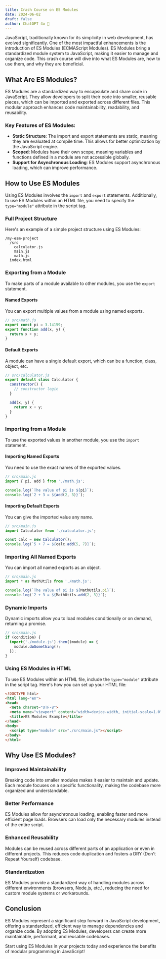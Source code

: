 ```yaml
---
title: Crash Course on ES Modules
date: 2024-06-02
draft: false
author: ChatGPT 4o 🤖
--- 
```


JavaScript, traditionally known for its simplicity in web development, has evolved significantly. One of the most impactful enhancements is the introduction of ES Modules (ECMAScript Modules). ES Modules bring a standardized module system to JavaScript, making it easier to manage and organize code. This crash course will dive into what ES Modules are, how to use them, and why they are beneficial.

## What Are ES Modules?

ES Modules are a standardized way to encapsulate and share code in JavaScript. They allow developers to split their code into smaller, reusable pieces, which can be imported and exported across different files. This modular approach enhances code maintainability, readability, and reusability.

### Key Features of ES Modules:

- **Static Structure**: The import and export statements are static, meaning they are evaluated at compile time. This allows for better optimization by the JavaScript engine.
- **Scoped**: Modules have their own scope, meaning variables and functions defined in a module are not accessible globally.
- **Support for Asynchronous Loading**: ES Modules support asynchronous loading, which can improve performance.

## How to Use ES Modules

Using ES Modules involves the `import` and `export` statements. Additionally, to use ES Modules within an HTML file, you need to specify the `type="module"` attribute in the script tag.

### Full Project Structure

Here's an example of a simple project structure using ES Modules:

```
/my-esm-project
  /src
    calculator.js
    main.js
    math.js
  index.html
```

### Exporting from a Module

To make parts of a module available to other modules, you use the `export` statement.

#### Named Exports

You can export multiple values from a module using named exports.

```javascript
// src/math.js
export const pi = 3.14159;
export function add(x, y) {
  return x + y;
}
```

#### Default Exports

A module can have a single default export, which can be a function, class, object, etc.

```javascript
// src/calculator.js
export default class Calculator {
  constructor() {
    // constructor logic
  }

  add(x, y) {
    return x + y;
  }
}
```

### Importing from a Module

To use the exported values in another module, you use the `import` statement.

#### Importing Named Exports

You need to use the exact names of the exported values.

```javascript
// src/main.js
import { pi, add } from './math.js';

console.log(`The value of pi is ${pi}`);
console.log(`2 + 3 = ${add(2, 3)}`);
```

#### Importing Default Exports

You can give the imported value any name.

```javascript
// src/main.js
import Calculator from './calculator.js';

const calc = new Calculator();
console.log(`5 + 7 = ${calc.add(5, 7)}`);
```

### Importing All Named Exports

You can import all named exports as an object.

```javascript
// src/main.js
import * as MathUtils from './math.js';

console.log(`The value of pi is ${MathUtils.pi}`);
console.log(`2 + 3 = ${MathUtils.add(2, 3)}`);
```

### Dynamic Imports

Dynamic imports allow you to load modules conditionally or on demand, returning a promise.

```javascript
// src/main.js
if (condition) {
  import('./module.js').then((module) => {
    module.doSomething();
  });
}
```

### Using ES Modules in HTML

To use ES Modules within an HTML file, include the `type="module"` attribute in the script tag. Here's how you can set up your HTML file:

```html
<!DOCTYPE html>
<html lang="en">
<head>
  <meta charset="UTF-8">
  <meta name="viewport" content="width=device-width, initial-scale=1.0">
  <title>ES Modules Example</title>
</head>
<body>
  <script type="module" src="./src/main.js"></script>
</body>
</html>
```

## Why Use ES Modules?

### Improved Maintainability

Breaking code into smaller modules makes it easier to maintain and update. Each module focuses on a specific functionality, making the codebase more organized and understandable.

### Better Performance

ES Modules allow for asynchronous loading, enabling faster and more efficient page loads. Browsers can load only the necessary modules instead of the entire script.

### Enhanced Reusability

Modules can be reused across different parts of an application or even in different projects. This reduces code duplication and fosters a DRY (Don't Repeat Yourself) codebase.

### Standardization

ES Modules provide a standardized way of handling modules across different environments (browsers, Node.js, etc.), reducing the need for custom module systems or workarounds.

## Conclusion

ES Modules represent a significant step forward in JavaScript development, offering a standardized, efficient way to manage dependencies and organize code. By adopting ES Modules, developers can create more maintainable, performant, and reusable codebases.

Start using ES Modules in your projects today and experience the benefits of modular programming in JavaScript!
